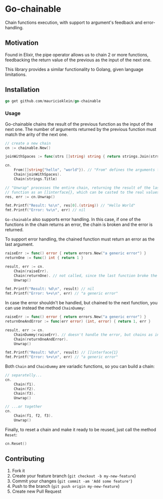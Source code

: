 # Go-chainable

Chain functions execution, with support to argument's feedback and error-handling.

## Motivation

Found in Elixir, the pipe operator allows us to chain 2 or more functions, feedbacking the return value of the previous
as the input of the next one.

This library provides a similar functionality to Golang, given language limitations.

## Installation

```go
go get github.com/mauricioklein/go-chainable
```

### Usage

Go-chainable chains the result of the previous function as the input of the next one.
The number of arguments returned by the previous function must match the arity
of the next one.

```go
// create a new chain
cn := chainable.New()

joinWithSpaces := func(strs []string) string { return strings.Join(strs, " ") }

cn.
    From([]string{"hello", "world"}). // "From" defines the arguments for the first method in the chain
    Chain(joinWithSpaces).            
    Chain(strings.Title)

// "Unwrap" processes the entire chain, returning the result of the last 
// function as an []interface{}, which can be casted to the real values
res, err := cn.Unwrap()

fmt.Printf("Result: %s\n", res[0].(string)) // "Hello World"
fmt.Printf("Error: %v\n", err) // nil

```

`Go-chainable` also supports error handling. In this case, if one of the functions in the chain
returns an error, the chain is broken and the error is returned.

To support error handling, the chained function must return an error as the last argument.

```go
raiseErr := func() error { return errors.New("a generic error") }
returnOne := func() int { return 1 }

result, err := cn.
    Chain(raiseErr).
    Chain(returnOne). // not called, since the last function broke the chain
    Unwrap()

fmt.Printf("Result: %d\n", result) // nil
fmt.Printf("Error: %+v\n", err) // "a generic error"
```

In case the error shouldn't be handled, but chained to the next function, you can use instead the method `ChainDummy`:

```go
raiseErr := func() error { return errors.New("a generic error") }
returnOneAndError := func(err error) (int, error) { return 1, err }

result, err := cn.
    ChainDummy(raiseErr). // doesn't handle the error, but chains as input for the next function
    Chain(returnOneAndError).
    Unwrap()

fmt.Printf("Result: %d\n", result) // []interface{1}
fmt.Printf("Error: %+v\n", err) // "a generic error"
```

Both `Chain` and `ChainDummy` are variadic functions, so you can build a chain:

```go
// separatelly...
cn.
    Chain(f1).
    Chain(f2).
    Chain(f3).
    Unwrap()

// ...or together
cn.
    Chain(f1, f2, f3).
    Unwrap()
```

Finally, to reset a chain and make it ready to be reused, just call the method `Reset`:

```go
cn.Reset()
```

## Contributing

1. Fork it
2. Create your feature branch (`git checkout -b my-new-feature`)
3. Commit your changes (`git commit -am 'Add some feature'`)
4. Push to the branch (`git push origin my-new-feature`)
5. Create new Pull Request
